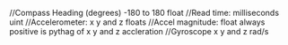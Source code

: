 //Compass Heading (degrees) -180 to 180 float
//Read time: milliseconds uint 
//Accelerometer: x y and z floats 
//Accel magnitude: float always positive is pythag of x y and z accleration
//Gyroscope x y and z rad/s

